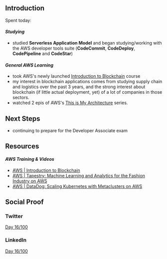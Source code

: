 ## Introduction

Spent today:

#### _Studying_

- studied **Serverless Application Model** and began studying/working with the AWS developer tools suite (**CodeCommit**, **CodeDeploy**, **CodePipeline** and **CodeStar**)

#### _General AWS Learning_

- took AWS's newly launched [Introduction to Blockchain](https://www.aws.training/Details/eLearning?id=56095) course
- my interest in blockchain applications comes from studying supply chain and logistics over the past 3 years, and the strong interest about blockchain (if little actual deployment, yet) of a lot of companies in those sectors.
- watched 2 epis of AWS's [This is My Architecture](https://www.youtube.com/playlist?list=PLhr1KZpdzukdeX8mQ2qO73bg6UKQHYsHb) series.

## Next Steps

- continuing to prepare for the Developer Associate exam

## Resources

#### _AWS Training & Videos_

- [AWS | Introduction to Blockchain](https://www.aws.training/Details/eLearning?id=56095)
- [AWS | Tapestry: Machine Learning and Analytics for the Fashion Industry on AWS](https://www.youtube.com/watch?v=ErXwuwF2mRU)
- [AWS | DataDog: Scaling Kubernetes with Metaclusters on AWS](https://www.youtube.com/watch?v=wzj2VQutJws)

## Social Proof

### Twitter

[Day 16/100](https://twitter.com/quinceleaf/status/1298342217246035968)

### LinkedIn

[Day 16/100](https://www.linkedin.com/posts/brian-ibbotson_100daysofcloud-activity-6704097791796498432-asrW)
